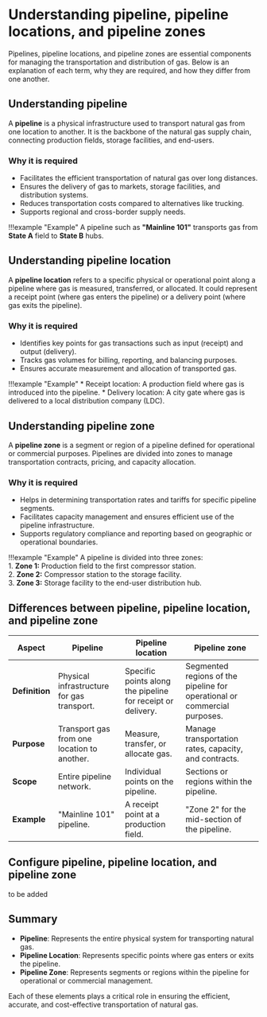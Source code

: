 # Understanding pipeline, pipeline locations, and pipeline zones  

Pipelines, pipeline locations, and pipeline zones are essential components for managing the transportation and distribution of gas. Below is an explanation of each term, why they are required, and how they differ from one another.

## Understanding pipeline

A **pipeline** is a physical infrastructure used to transport natural gas from one location to another. It is the backbone of the natural gas supply chain, connecting production fields, storage facilities, and end-users.

### Why it is required

- Facilitates the efficient transportation of natural gas over long distances.  
- Ensures the delivery of gas to markets, storage facilities, and distribution systems.  
- Reduces transportation costs compared to alternatives like trucking.  
- Supports regional and cross-border supply needs.

!!!example "Example"
    A pipeline such as **"Mainline 101"** transports gas from **State A** field to **State B** hubs.

## Understanding pipeline location

A **pipeline location** refers to a specific physical or operational point along a pipeline where gas is measured, transferred, or allocated. It could represent a receipt point (where gas enters the pipeline) or a delivery point (where gas exits the pipeline).

### Why it is required

- Identifies key points for gas transactions such as input (receipt) and output (delivery).  
- Tracks gas volumes for billing, reporting, and balancing purposes.  
- Ensures accurate measurement and allocation of transported gas.

!!!example "Example"
    * Receipt location: A production field where gas is introduced into the pipeline.
    * Delivery location: A city gate where gas is delivered to a local distribution company (LDC).

## Understanding pipeline zone

A **pipeline zone** is a segment or region of a pipeline defined for operational or commercial purposes. Pipelines are divided into zones to manage transportation contracts, pricing, and capacity allocation.

### Why it is required

- Helps in determining transportation rates and tariffs for specific pipeline segments.  
- Facilitates capacity management and ensures efficient use of the pipeline infrastructure.  
- Supports regulatory compliance and reporting based on geographic or operational boundaries.

!!!example "Example"
    A pipeline is divided into three zones:<br>
        1. **Zone 1:** Production field to the first compressor station.  
        2. **Zone 2:** Compressor station to the storage facility.  
        3. **Zone 3:** Storage facility to the end-user distribution hub.


## **Differences between pipeline, pipeline location, and pipeline zone**  

| **Aspect** | **Pipeline** | **Pipeline location** | **Pipeline zone** |
|---|---|---|---|
| **Definition** | Physical infrastructure for gas transport. | Specific points along the pipeline for receipt or delivery. | Segmented regions of the pipeline for operational or commercial purposes. |
| **Purpose** | Transport gas from one location to another. | Measure, transfer, or allocate gas. | Manage transportation rates, capacity, and contracts. |
| **Scope** | Entire pipeline network. | Individual points on the pipeline. | Sections or regions within the pipeline.  |
| **Example** | "Mainline 101" pipeline. | A receipt point at a production field. | "Zone 2" for the mid-section of the pipeline. |

## Configure pipeline, pipeline location, and pipeline zone

to be added

## Summary

- **Pipeline**: Represents the entire physical system for transporting natural gas.  
- **Pipeline Location**: Represents specific points where gas enters or exits the pipeline.  
- **Pipeline Zone**: Represents segments or regions within the pipeline for operational or commercial management.

Each of these elements plays a critical role in ensuring the efficient, accurate, and cost-effective transportation of natural gas.
